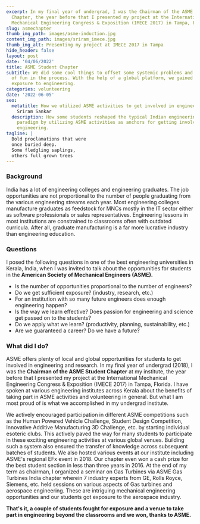 ```yaml
---
excerpt: In my final year of undergrad, I was the Chairman of the ASME Student
  Chapter, the year before that I presented my project at the International
  Mechanical Engineering Congress & Exposition (IMECE 2017) in Tampa, Florida.
slug: asmechapter
thumb_img_path: images/asme-induction.jpg
content_img_path: images/sriram_imece.jpg
thumb_img_alt: Presenting my project at IMECE 2017 in Tampa
hide_header: false
layout: post
date: '04/06/2022'
title: ASME Student Chapter
subtitle: We did some cool things to offset some systemic problems and had a lot
  of fun in the process. With the help of a global platform, we gained better
  exposure to engineering.
categories: volunteering
date: '2022-06-05'
seo:
  metatitle: How we utilized ASME activities to get involved in engineering |
    Sriram Sankar
  description: How some students reshaped the typical Indian engineering education
    paradigm by utilizing ASME activities as anchors for getting involved in
    engineering.
tagline: |
  Bold proclamations that were 
  once buried deep.   
  Some fledgling saplings, 
  others full grown trees
---
```

### Background

India has a lot of engineering colleges and engineering graduates. The job opportunities are not proportional to the number of people graduating from the various engineering streams each year. Most engineering colleges manufacture graduates as feedstock for MNCs mostly in the IT sector either as software professionals or sales representatives. Engineering lessons in most institutions are constrained to classrooms often with outdated curricula. After all, graduate manufacturing is a far more lucrative industry than engineering education. 

### Questions

I posed the following questions in one of the best engineering universities in Kerala, India, when I was invited to talk about the opportunities for students in the ****American Society of Mechanical Engineers (ASME).****

- Is the number of opportunities proportional to the number of engineers?
- Do we get sufficient exposure? (industry, research, etc.)
- For an institution with so many future engineers does enough engineering happen?
- Is the way we learn effective? Does passion for engineering and science get passed on to the students?
- Do we apply what we learn? (productivity, planning, sustainability, etc.)
- Are we guaranteed a career? Do we have a future?

### What did I do?

ASME offers plenty of local and global opportunities for students to get involved in engineering and research. In my final year of undergrad (2018), I was the **Chairman of the ASME Student Chapter** at my institute, the year before that I presented my project at the International Mechanical Engineering Congress & Exposition (IMECE 2017) in Tampa, Florida. I have spoken at various engineering institutes across Kerala about the benefits of taking part in ASME activities and volunteering in general. But what I am most proud of is what we accomplished in my undergrad institute.

We actively encouraged participation in different ASME competitions such as the Human Powered Vehicle Challenge, Student Design Competition, Innovative Additive Manufacturing 3D Challenge, etc. by starting individual esoteric clubs. This actively paved the way for many students to participate in these exciting engineering activities at various global venues. Building such a system also ensured the transfer of knowledge across subsequent batches of students. We also hosted various events at our institute including ASME's regional EFx event in 2018. Our chapter even won a cash prize for the best student section in less than three years in 2016. At the end of my term as chairman, I organized a seminar on Gas Turbines via ASME Gas Turbines India chapter wherein 7 industry experts from GE, Rolls Royce, Siemens, etc. held sessions on various aspects of Gas turbines and aerospace engineering. These are intriguing mechanical engineering opportunities and our students got exposure to the aerospace industry.

**That's it, a couple of students fought for exposure and a venue to take part in engineering beyond the classrooms and we won, thanks to ASME.**